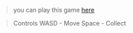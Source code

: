 
> you can play this game [here](https://kadenissilly.github.io/JerrysDiner/)

> Controls
WASD - Move
Space - Collect
